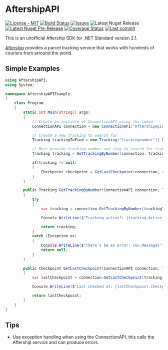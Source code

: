 # AftershipAPI

[![License - MIT](https://img.shields.io/github/license/ajwgroup/AftershipAPI.svg?style=flat-square)](https://github.com/ajwgroup/AftershipAPI/blob/master/LICENSE)
[![Build Status](https://img.shields.io/travis/com/ajwgroup/AftershipAPI/master.svg?logo=travis&style=flat-square)](https://travis-ci.com/ajwgroup/AftershipAPI)
[![Issues](https://img.shields.io/github/issues/ajwgroup/AftershipAPI.svg?style=flat-square)](https://github.com/ajwgroup/AftershipAPI/issues)
![Latest Nuget Release](https://img.shields.io/nuget/v/AftershipAPI.svg?style=flat-square&link=http://www.nuget.org/packages/AftershipAPI/&link=http://www.nuget.org/packages/AftershipAPI/)
[![Latest Nuget Pre-Release](https://img.shields.io/nuget/vpre/AftershipAPI.svg?style=flat-square&colorB=yellow&label=nuget-prerelease)](https://www.nuget.org/packages/AftershipAPI/)
[![Coverage Status](https://img.shields.io/codecov/c/github/ajwgroup/AftershipAPI.svg?logo=codecov&style=flat-square)](https://codecov.io/gh/ajwgroup/AftershipAPI)
[![Last commit](https://img.shields.io/github/last-commit/ajwgroup/AftershipAPI.svg?style=flat-square)](https://github.com/ajwgroup/AftershipAPI)

This is an unofficial Aftership SDK for .NET Standard version 2.1.

[Aftership](https://www.aftership.com) provides a parcel tracking service that works with hundreds of couriers from arround the world.

## Simple Examples

``` csharp
using AftershipAPI;
using System;

namespace AftershipAPIExample
{
    class Program
    {
        static int Main(string[] args)
        {
            // Create an instance of ConnectionAPI using the token
            ConnectionAPI connection = new ConnectionAPI("AftershipApiKey");

            // Create a new tracking to search for
            Tracking trackingToFind = new Tracking("trackingnumber"){ Slug = "slug" };

            // Must provide tracking number and slug to search for tracking
            Tracking tracking = GetTrackingByNumber(connection, trackingToFind);

            if(tracking != null)
            {
                Checkpoint checkpoint = GetLastCheckpoint(connection, tracking);
            }
        }

        public Tracking GetTrackingByNumber(ConnectionAPI connection, Tracking trackingToFind)
        {
            try
            {
                var tracking = connection.GetTrackingByNumber(trackingToFind);

                Console.WriteLine($"Tracking active?: {tracking.Active}");

                return tracking;
            }
            catch (Exception ex)
            {
                Console.WriteLine($"There's be an error: {ex.Message}");
                return null;
            }
        }

        public Checkpoint GetLastCheckpoint(ConnectionAPI connection, Tracking tracking)
        {
            var lastCheckpoint = connection.GetLastCheckpoint(tracking);

            Console.WriteLine($"Last checked at: {lastCheckpoint.CheckpointTime}");

            return lastCheckpoint;
        }
    }
}
```

## Tips

- Use exception handling when using the ConnectionAPI, this calls the Aftership service and can produce errors.
